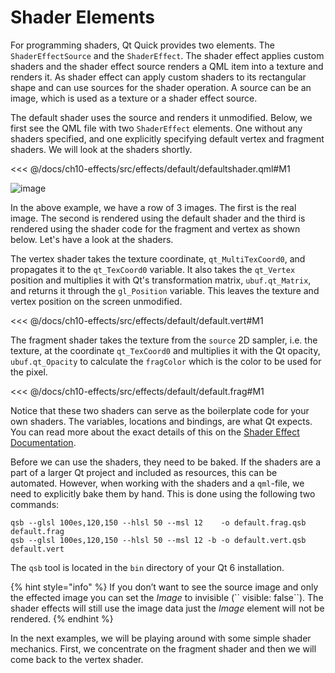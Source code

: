 # Shader Elements

For programming shaders, Qt Quick provides two elements. The `ShaderEffectSource` and the `ShaderEffect`. The shader effect applies custom shaders and the shader effect source renders a QML item into a texture and renders it. As shader effect can apply custom shaders to its rectangular shape and can use sources for the shader operation. A source can be an image, which is used as a texture or a shader effect source.

The default shader uses the source and renders it unmodified. Below, we first see the QML file with two `ShaderEffect` elements. One without any shaders specified, and one explicitly specifying default vertex and fragment shaders. We will look at the shaders shortly.

<<< @/docs/ch10-effects/src/effects/default/defaultshader.qml#M1

![image](./assets/defaultshader.png)

In the above example, we have a row of 3 images. The first is the real image. The second is rendered using the default shader and the third is rendered using the shader code for the fragment and vertex as shown below. Let's have a look at the shaders.

The vertex shader takes the texture coordinate, `qt_MultiTexCoord0`, and propagates it to the `qt_TexCoord0` variable. It also takes the `qt_Vertex` position and multiplies it with Qt's transformation matrix, `ubuf.qt_Matrix`, and returns it through the `gl_Position` variable. This leaves the texture and vertex position on the screen unmodified.

<<< @/docs/ch10-effects/src/effects/default/default.vert#M1

The fragment shader takes the texture from the `source` 2D sampler, i.e. the texture, at the coordinate `qt_TexCoord0` and multiplies it with the Qt opacity, `ubuf.qt_Opacity` to calculate the `fragColor` which is the color to be used for the pixel.

<<< @/docs/ch10-effects/src/effects/default/default.frag#M1

Notice that these two shaders can serve as the boilerplate code for your own shaders. The variables, locations and bindings, are what Qt expects. You can read more about the exact details of this on the [Shader Effect Documentation](https://doc-snapshots.qt.io/qt6-6.2/qml-qtquick-shadereffect.html#details).

Before we can use the shaders, they need to be baked. If the shaders are a part of a larger Qt project and included as resources, this can be automated. However, when working with the shaders and a `qml`-file, we need to explicitly bake them by hand. This is done using the following two commands:

```
qsb --glsl 100es,120,150 --hlsl 50 --msl 12    -o default.frag.qsb default.frag 
qsb --glsl 100es,120,150 --hlsl 50 --msl 12 -b -o default.vert.qsb default.vert
```

The `qsb` tool is located in the `bin` directory of your Qt 6 installation.

{% hint style="info" %}
If you don’t want to see the source image and only the effected image you can set the *Image* to invisible (\`\` visible: false\`\`). The shader effects will still use the image data just the *Image* element will not be rendered.
{% endhint %}

In the next examples, we will be playing around with some simple shader mechanics. First, we concentrate on the fragment shader and then we will come back to the vertex shader.
